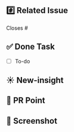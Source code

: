 <!-- # 뒤에 이슈번호를 적어주세요! -->
## #️⃣ Related Issue
Closes #

## ✅ Done Task
  - [ ] To-do

## ☀️ New-insight
<!-- 새롭게 알게 된 부분을 적어주세요! (기록하면서 개발하기!) -->

## 💎 PR Point
<!-- 트러블 슈팅, 깊게 고민한 로직 설명, 공통 컴포넌트일 경우 사용방법 등을 적어주세요!  -->

## 📸 Screenshot
<!-- (선택) 구현한 부분 스크린샷 남기기 -->
